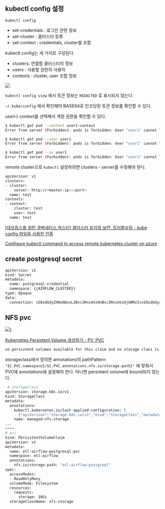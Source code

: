 ## kubectl config 설정

`kubectl config`

- set-credentials : 로그인 관련 정보
- set-cluster : 클러스터 등록
- set-context : credentials, cluster를 조합

kubectl config는 세 가지로 구성된다.

- clusters: 연결할 클러스터의 정보
- users : 사용할 권한의 사용자
- contexts : cluster, user 조합 정보

![](https://img1.daumcdn.net/thumb/R1280x0/?scode=mtistory2&fname=https%3A%2F%2Fblog.kakaocdn.net%2Fdn%2FcileDE%2FbtqUeXBLe0K%2FesioKolPMtKOSLc4UQYPq0%2Fimg.png)

`kubectl config view` 에서 토큰 정보는 `REDACTED` 로 표시되지 않는다.

`~/.kube/config` 에서 확인해야 BASE64로 인코딩된 토큰 정보를 확인할 수 있다.

user나 context를 선택해서 계정 권한을 확인할 수 있다.

```bash
$ kubectl get pod --context user1-context
Error from server (Forbidden): pods is forbidden: User "user1" cannot list resource "pods" in API group "" in the namespace "frontend"

$ kubectl get pod --user user1
Error from server (Forbidden): pods is forbidden: User "user1" cannot list resource "pods" in API group "" in the namespace "default"

$ kubectl get pod --as user1
Error from server (Forbidden): pods is forbidden: User "user1" cannot list resource "pods" in API group "" in the namespace "default"
```

remote cluster으로 `kubectl` 설정하려면 clusters - server를 수정해야 한다.

```bash
apiVersion: v1 
clusters:    
- cluster:
    server: http://<master-ip>:<port>
  name: test 
contexts:
- context:
    cluster: test
    user: test
  name: test
```

[[데브옵스를 위한 쿠버네티스 마스터] 클러스터 유지와 보안, 트러블슈팅 - kube config 파일을 사용한 인증](https://freedeveloper.tistory.com/425)

[Configure kubectl command to access remote kubernetes cluster on azure](https://stackoverflow.com/questions/36306904/configure-kubectl-command-to-access-remote-kubernetes-cluster-on-azure)

## create postgresql secret
```bash
apiVersion: v1
kind: Secret
metadata:
  name: postgresql-credential
  namespace: {{AIRFLOW_CLUSTER}}
type: Opaque
data:
  connection: cG9zdGdyZXNxbDovL3Bvc3RncmVzOnBvc3RncmVzOjU0MzIvcG9zdGdyZXM= # = echo -n postgresql://postgres:postgres:5432/postgres | base64
```

## NFS pvc

![](https://blog.kakaocdn.net/dn/YOZDW/btqAThTUuuc/gxotlwVPJAR0e83v5lzMXk/img.png))

[Kubernetes Persistent Volume 생성하기 - PV, PVC](https://waspro.tistory.com/580)

```bash
no persistent volumes available for this claim and no storage class is set
```

storageclass에서 정의한 annotations의 pathPattern `"${.PVC.namespace}/${.PVC.annotations.nfs.io/storage-path}"` 에 맞춰서 PVC에 annotations에 설정해야 한다. 아니면 persistent volume에 bound되지 않는다.

```bash
 # storageclass
apiVersion: storage.k8s.io/v1
kind: StorageClass
metadata:
  annotations:
    kubectl.kubernetes.io/last-applied-configuration: |
      {"apiVersion":"storage.k8s.io/v1","kind":"StorageClass","metadata":{"annotations":{},"name":"managed-nfs-storage"},"parameters":{"onDelete":"retain","pathPattern":"${.PVC.namespace}/${.PVC.annotations.nfs.io/storage-path}"},"provisioner":"k8s-sigs.io/nfs-subdir-external-provisioner"}
	name: managed-nfs-storage
...
~~~~
# pvc
kind: PersistentVolumeClaim
apiVersion: v1
metadata:
  name: etl-airflow-postgresql-pvc
  namespace: etl-airflow
  annotations:
    nfs.io/storage-path: "etl-airflow-postgreql"
spec:
  accessModes:
  - ReadOnlyMany
  volumeMode: Filesystem
  resources:
    requests:
      storage: 10Gi
  storageClassName: nfs-storage
```